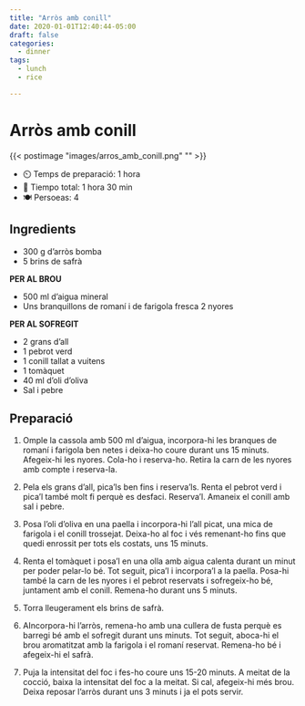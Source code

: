 ```yaml
---
title: "Arròs amb conill"
date: 2020-01-01T12:40:44-05:00
draft: false 
categories: 
  - dinner
tags: 
  - lunch 
  - rice 

---
```


# Arròs amb conill

{{< postimage "images/arros_amb_conill.png" "" >}}


- ⏲️  Temps de preparació: 1 hora 
- 🍳 Tiempo total: 1 hora 30 min 
- 🍽️ Persoeas: 4       

## Ingredients

- 300 g d’arròs bomba
- 5 brins de safrà

**PER AL BROU**
- 500 ml d’aigua mineral
- Uns branquillons de romaní i de farigola fresca
2 nyores

**PER AL SOFREGIT**
- 2 grans d’all
- 1 pebrot verd
- 1 conill tallat a vuitens
- 1 tomàquet
- 40 ml d’oli d’oliva
- Sal i pebre



## Preparació

1. Omple la cassola amb 500 ml d’aigua, incorpora-hi les branques de romaní i farigola ben netes i deixa-ho coure durant uns 15 minuts. Afegeix-hi les nyores. Cola-ho i reserva-ho. Retira la carn de les nyores amb compte i reserva-la.

2. Pela els grans d’all, pica’ls ben fins i reserva’ls. Renta el pebrot verd i pica’l també molt fi perquè es desfaci. Reserva’l. Amaneix el conill amb sal i pebre.

3. Posa l’oli d’oliva en una paella i incorpora-hi l’all picat, una mica de farigola i el conill trossejat. Deixa-ho al foc i vés remenant-ho fins que quedi enrossit per tots els costats, uns 15 minuts.

4. Renta el tomàquet i posa’l en una olla amb aigua calenta durant un minut per poder pelar-lo bé. Tot seguit, pica’l i incorpora’l a la paella. Posa-hi també la carn de les nyores i el pebrot reservats i sofregeix-ho bé, juntament amb el conill. Remena-ho durant uns 5 minuts.

5. Torra lleugerament els brins de safrà.

6. AIncorpora-hi l’arròs, remena-ho amb una cullera de fusta perquè es barregi bé amb el sofregit durant uns minuts. Tot seguit, aboca-hi el brou aromatitzat amb la farigola i el romaní reservat. Remena-ho bé i afegeix-hi el safrà.

7. Puja la intensitat del foc i fes-ho coure uns 15-20 minuts. A meitat de la cocció, baixa la intensitat del foc a la meitat. Si cal, afegeix-hi més brou. Deixa reposar l’arròs durant uns 3 minuts i ja el pots servir. 